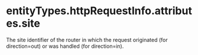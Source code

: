# entityTypes.httpRequestInfo.attributes.site

The site identifier of the router in which the request originated (for direction=out) or was handled (for direction=in).

